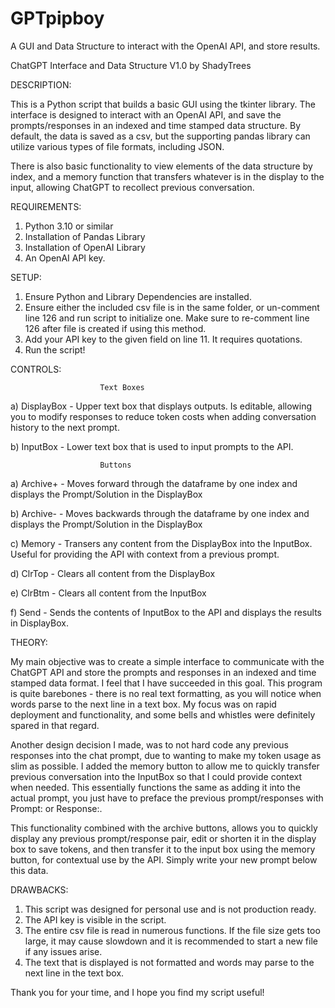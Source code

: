 # GPTpipboy
A GUI and Data Structure to interact with the OpenAI API, and store results.


ChatGPT Interface and Data Structure V1.0 by ShadyTrees


DESCRIPTION:


This is a Python script that builds a basic GUI using the tkinter library. The interface is designed to
interact with an OpenAI API, and save the prompts/responses in an indexed and time stamped data structure.
By default, the data is saved as a csv, but the supporting pandas library can utilize various types of file
formats, including JSON.

There is also basic functionality to view elements of the data structure by index, and a memory function
that transfers whatever is in the display to the input, allowing ChatGPT to recollect previous conversation.


REQUIREMENTS:


1) Python 3.10 or similar
2) Installation of Pandas Library
3) Installation of OpenAI Library
4) An OpenAI API key.


SETUP:


1) Ensure Python and Library Dependencies are installed.
2) Ensure either the included csv file is in the same folder, or un-comment line 126 and run script to
   initialize one. Make sure to re-comment line 126 after file is created if using this method.
3) Add your API key to the given field on line 11. It requires quotations.
4) Run the script!


CONTROLS:


						Text Boxes

a) DisplayBox - Upper text box that displays outputs. Is editable, allowing you to modify responses to reduce
		token costs when adding conversation history to the next prompt. 

b) InputBox - 	Lower text box that is used to input prompts to the API.

						Buttons

a) Archive+ - 	Moves forward through the dataframe by one index and displays the Prompt/Solution in the
		DisplayBox

b) Archive- -	Moves backwards through the dataframe by one index and displays the Prompt/Solution in the
		DisplayBox

c) Memory - 	Transers any content from the DisplayBox into the InputBox. Useful for providing the API
		with context from a previous prompt.

d) ClrTop - 	Clears all content from the DisplayBox

e) ClrBtm - 	Clears all content from the InputBox

f) Send - 	Sends the contents of InputBox to the API and displays the results in DisplayBox.


THEORY:


My main objective was to create a simple interface to communicate with the ChatGPT API and store the prompts and
responses in an indexed and time stamped data format. I feel that I have succeeded in this goal. This program
is quite barebones - there is no real text formatting, as you will notice when words parse to the next line in
a text box. My focus was on rapid deployment and functionality, and some bells and whistles were definitely 
spared in that regard.

Another design decision I made, was to not hard code any previous responses into the chat prompt, due to wanting
to make my token usage as slim as possible. I added the memory button to allow me to quickly transfer previous
conversation into the InputBox so that I could provide context when needed. This essentially functions the same 
as adding it into the actual prompt, you just have to preface the previous prompt/responses with Prompt: or
Response:.

This functionality combined with the archive buttons, allows you to quickly display any previous prompt/response
pair, edit or shorten it in the display box to save tokens, and then transfer it to the input box using the
memory button, for contextual use by the API. Simply write your new prompt below this data.


DRAWBACKS:


1) This script was designed for personal use and is not production ready.
2) The API key is visible in the script.
3) The entire csv file is read in numerous functions. If the file size gets too large, it may cause slowdown
   and it is recommended to start a new file if any issues arise.
4) The text that is displayed is not formatted and words may parse to the next line in the text box.



Thank you for your time, and I hope you find my script useful!
